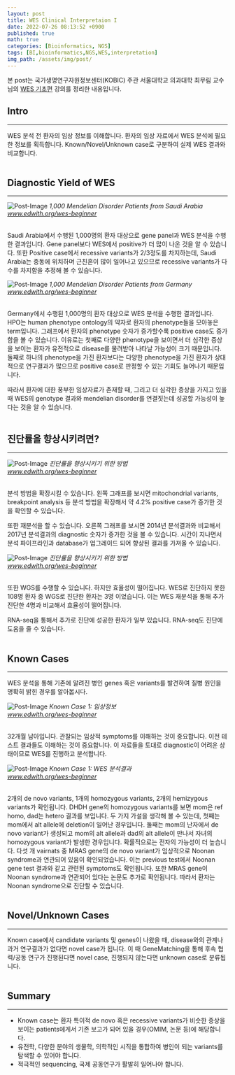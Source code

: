 ```yaml
---
layout: post
title: WES Clinical Interpretaion I
date: 2022-07-26 08:13:52 +0900
published: true
math: true
categories: [Bioinformatics, NGS]
tags: [BI,bioinformatics,NGS,WES,interpretation]
img_path: /assets/img/post/
---
```


본 post는 국가생명연구자원정보센터(KOBIC) 주관 서울대학교 의과대학 최무림 교수님의 [WES 기초편](https://www.edwith.org/wes-beginner/, "WES 기초편") 강의를 정리한 내용입니다.

## Intro
***

WES 분석 전 환자의 임상 정보를 이해합니다. 환자의 임상 자료에서 WES 분석에 필요한 정보를 획득합니다. Known/Novel/Unknown case로 구분하여 실제 WES 결과와 비교합니다.
<br><br>


## Diagnostic Yield of WES
***

![Post-Image](WES-interpretation1.png)
 _1,000 Mendelian Disorder Patients from Saudi Arabia<br>
 www.edwith.org/wes-beginner_
<br><br>


Saudi Arabia에서 수행된 1,000명의 환자 대상으로 gene panel과 WES 분석을 수행한 결과입니다. Gene panel보다 WES에서 positive가 더 많이 나온 것을 알 수 있습니다. 또한 Positive case에서 recessive variants가 2/3정도를 차지하는데, Saudi Arabia는 중동에 위치하며 근친혼이 많이 일어나고 있으므로 recessive variants가 다수를 차지함을 추정해 볼 수 있습니다.

![Post-Image](WES-interpretation2.png)
 _1,000 Mendelian Disorder Patients from Germany<br>
 www.edwith.org/wes-beginner_
<br><br>


Germany에서 수행된 1,000명의 환자 대상으로 WES 분석을 수행한 결과입니다. HPO는 human phenotype ontology의 약자로 환자의 phenotype들을 모아놓은 term입니다. 그래프에서 환자의 phenotype 숫자가 증가할수록 positive case도 증가함을 볼 수 있습니다. 이유로는 첫째로 다양한 phenotype을 보이면서 더 심각한 증상을 보이는 환자가 유전적으로 disease를 물려받아 나타날 가능성이 크기 때문입니다. 둘째로 하나의 phenotype을 가진 환자보다는 다양한 phenotype을 가진 환자가 상대적으로 연구결과가 많으므로 positive case로 판정할 수 있는 기회도 늘어나기 때문입니다.

따라서 환자에 대한 풍부한 임상자료가 존재할 때, 그리고 더 심각한 증상을 가지고 있을 때 WES의 genotype 결과와 mendelian disorder를 연결짓는데 성공할 가능성이 높다는 것을 알 수 있습니다. 
<br><br>


## 진단률을 향상시키려면?
***

![Post-Image](WES-interpretation3.png)
 _진단률을 향상시키기 위한 방법<br>
 www.edwith.org/wes-beginner_
<br><br>


분석 방법을 확장시킬 수 있습니다. 왼쪽 그래프를 보시면 mitochondrial variants, breakpoint analysis 등 분석 방법을 확장해서 약 4.2% positive case가 증가한 것을 확인할 수 있습니다.

또한 재분석을 할 수 있습니다. 오른쪽 그래프를 보시면 2014년 분석결과와 비교해서 2017년 분석결과의 diagnostic 숫자가 증가한 것을 볼 수 있습니다. 시간이 지나면서 분석 파이프라인과 database가 업그레이드 되어 향상된 결과를 가져올 수 있습니다.

![Post-Image](WES-interpretation4.png)
 _진단률을 향상시키기 위한 방법<br>
 www.edwith.org/wes-beginner_
<br><br>


또한 WGS를 수행할 수 있습니다. 하지만 효율성이 떨어집니다. WES로 진단하지 못한 108명 환자 중 WGS로 진단한 환자는 3명 이었습니다. 이는 WES 재분석을 통해 추가 진단한 4명과 비교해서 효율성이 떨어집니다.

RNA-seq을 통해서 추가로 진단에 성공한 환자가 일부 있습니다. RNA-seq도 진단에 도움을 줄 수 있습니다.
<br><br>


## Known Cases
***

WES 분석을 통해 기존에 알려진 병인 genes 혹은 variants를 발견하여 질병 원인을 명확히 밝힌 경우를 알아봅시다.

![Post-Image](WES-interpretation5.png)
 _Known Case 1: 임상정보<br>
 www.edwith.org/wes-beginner_
<br><br>


32개월 남아입니다. 관찰되는 임상적 symptoms를 이해하는 것이 중요합니다. 이전 테스트 결과들도 이해하는 것이 중요합니다. 이 자료들을 토대로 diagnostic이 어려운 상태이므로 WES를 진행하고 분석합니다.

![Post-Image](WES-interpretation6.png)
 _Known Case 1: WES 분석결과<br>
 www.edwith.org/wes-beginner_
<br><br>


2개의 de novo variants, 1개의 homozygous variants, 2개의 hemizygous variants가 확인됩니다. DHDH gene의 homozygous variants를 보면 mom은 ref homo, dad는 hetero 결과를 보입니다. 두 가지 가설을 생각해 볼 수 있는데, 첫째는 mom에서 alt allele에 deletion이 일어난 경우입니다. 둘째는 mom의 난자에서 de novo variant가 생성되고 mom의 alt allele과 dad의 alt allele이 만나서 자녀의 homozygous variant가 발생한 경우입니다. 확률적으로는 전자의 가능성이 더 높습니다.
다섯 개 vairnats 중 MRAS gene의 de novo variant가 임상적으로 Noonan syndrome과 연관되어 있음이 확인되었습니다. 이는 previous test에서 Noonan gene test 결과와 같고 관련된 symptoms도 확인됩니다. 또한 MRAS gene이 Noonan syndrome과 연관되어 있다는 논문도 추가로 확인됩니다. 따라서 환자는 Noonan syndrome으로 진단할 수 있습니다.
<br><br>


## Novel/Unknown Cases
***

Known case에서 candidate variants 및 genes이 나왔을 때, disease와의 관계나 과거 연구결과가 없다면 novel case가 됩니다. 이 때 GeneMatching을 통해 후속 협력/공동 연구가 진행된다면 novel case, 진행되지 않는다면 unknown case로 분류됩니다.
<br><br>


## Summary
***

* Known case는 환자 특이적 de novo 혹은 recessive variants가 비슷한 증상을 보이는 patients에게서 기존 보고가 되어 있을 경우(OMIM, 논문 등)에 해당합니다.
* 유전학, 다양한 분야의 생물학, 의학적인 시직을 통합하여 병인이 되는 variants를 탐색할 수 있어야 합니다.
* 적극적인 sequencing, 국제 공동연구가 활발히 일어나야 합니다.